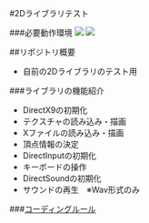 #2Dライブラリテスト

###必要動作環境
[![](https://img.shields.io/badge/Visual%20Studio%20-2017%20Community-blue.svg)](https://www.visualstudio.com/downloads/#DownloadFamilies_2)
[![](https://img.shields.io/badge/DirectX%20SDK-9.0c%20June%202010-green.svg)](https://www.microsoft.com/en-us/download/details.aspx?id=6812)

##リポジトリ概要
* 自前の2Dライブラリのテスト用

###ライブラリの機能紹介
* DirectX9の初期化
* テクスチャの読み込み・描画
* Xファイルの読み込み・描画
* 頂点情報の決定
* DirectInputの初期化
* キーボードの操作
* DirectSoundの初期化
* サウンドの再生　※Wav形式のみ

###[コーディングルール](https://github.com/shibata0430/MyLibraryTest/wiki/%E3%82%B3%E3%83%BC%E3%83%87%E3%82%A3%E3%83%B3%E3%82%B0%E8%A6%8F%E7%B4%84)
